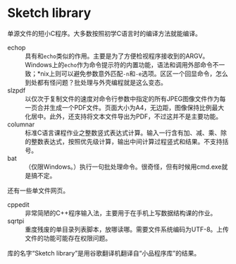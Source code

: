 Sketch library
==============

单源文件的短小C程序。大多数按照初学C语言时的编译方法就能编译。

<dl>
	<dt>echop</dt>
	<dd>具有和<code>echo</code>类似的作用。主要是为了方便检视程序接收到的ARGV。Windows上的<code>echo</code>作为命令提示符的内置功能，语法和调用外部命令不一致；*nix上则可以避免参数意外匹配<code>-n</code>和<code>-e</code>选项。区区一个回显命令，怎么到处都有怪问题？批处理与外壳编程就是这么变态。</dd>
	<dt>slzpdf</dt>
	<dd>以仅次于复制文件的速度对命令行参数中指定的所有JPEG图像文件作为每一页合并生成一个PDF文件。页面大小为A4，无边距，图像保持比例最大化居中。此外，还支持将文本文件导出为PDF，不过这并不是主要功能。</dd>
	<dt>columnar</dt>
	<dd>标准C语言课程作业之整数竖式表达式计算。输入一行含有加、减、乘、除的整数表达式，按照优先级计算，输出中间计算过程竖式和结果。不支持括号。</dd>
	<dt>bat</dt>
	<dd>（仅限Windows。）执行一句批处理命令。很奇怪，但有时候用cmd.exe就是搞不定。</dd>
</dl>

还有一些单文件网页。

<dl>
	<dt>cppedit</dt>
	<dd>非常简陋的C++程序输入法，主要用于在手机上写数据结构课的作业。</dd>
	<dt>sqrtpi</dt>
	<dd>重度残废的单目录列表脚本，放哪读哪。需要文件系统编码为UTF-8。上传文件的功能可能存在权限问题。</dd>
</dl>

库的名字“Sketch library”是用谷歌翻译机翻译自“小品程序库”的结果。
